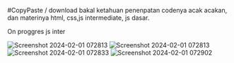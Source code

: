 #CopyPaste / download bakal ketahuan
penenpatan codenya acak acakan, dan materinya html, css,js intermediate, js dasar. <br>

On proggres js inter

![Screenshot 2024-02-01 072813](https://github.com/Lezardo261/skilvul/assets/112756318/d825c32a-470f-48f5-8b50-86dc033c02de)
![Screenshot 2024-02-01 072813](https://github.com/Lezardo261/skilvul/assets/112756318/7d4927a7-959e-4152-a6f2-cc168951c240)
![Screenshot 2024-02-01 072833](https://github.com/Lezardo261/skilvul/assets/112756318/77759205-546d-43c7-8671-64015baf3135)
![Screenshot 2024-02-01 072902](https://github.com/Lezardo261/skilvul/assets/112756318/5293a6d3-6e67-452d-ae96-d5083b7f8339)



